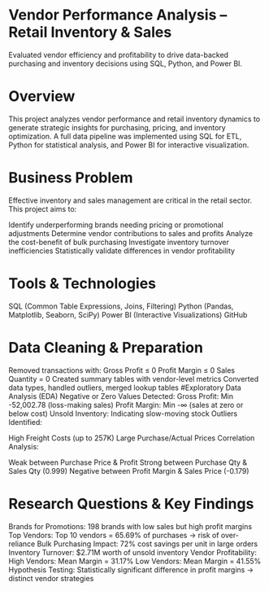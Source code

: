 # Vendor Performance Analysis – Retail Inventory & Sales
Evaluated vendor efficiency and profitability to drive data-backed purchasing and inventory decisions using SQL, Python, and Power BI.

# Overview
This project analyzes vendor performance and retail inventory dynamics to generate strategic insights for purchasing, pricing, and inventory optimization. A full data pipeline was implemented using SQL for ETL, Python for statistical analysis, and Power BI for interactive visualization.
# Business Problem
Effective inventory and sales management are critical in the retail sector. This project aims to:

Identify underperforming brands needing pricing or promotional adjustments
Determine vendor contributions to sales and profits
Analyze the cost-benefit of bulk purchasing
Investigate inventory turnover inefficiencies
Statistically validate differences in vendor profitability

# Tools & Technologies
SQL (Common Table Expressions, Joins, Filtering)
Python (Pandas, Matplotlib, Seaborn, SciPy)
Power BI (Interactive Visualizations)
GitHub

# Data Cleaning & Preparation
Removed transactions with:
Gross Profit ≤ 0
Profit Margin ≤ 0
Sales Quantity = 0
Created summary tables with vendor-level metrics
Converted data types, handled outliers, merged lookup tables
#Exploratory Data Analysis (EDA)
Negative or Zero Values Detected:
Gross Profit: Min -52,002.78 (loss-making sales)
Profit Margin: Min -∞ (sales at zero or below cost)
Unsold Inventory: Indicating slow-moving stock
Outliers Identified:

High Freight Costs (up to 257K)
Large Purchase/Actual Prices
Correlation Analysis:

Weak between Purchase Price & Profit
Strong between Purchase Qty & Sales Qty (0.999)
Negative between Profit Margin & Sales Price (-0.179)

# Research Questions & Key Findings
Brands for Promotions: 198 brands with low sales but high profit margins
Top Vendors: Top 10 vendors = 65.69% of purchases → risk of over-reliance
Bulk Purchasing Impact: 72% cost savings per unit in large orders
Inventory Turnover: $2.71M worth of unsold inventory
Vendor Profitability:
High Vendors: Mean Margin = 31.17%
Low Vendors: Mean Margin = 41.55%
Hypothesis Testing: Statistically significant difference in profit margins → distinct vendor strategies


